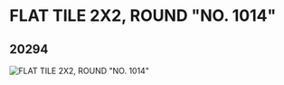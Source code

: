 # FLAT TILE 2X2, ROUND "NO. 1014"
## 20294
![FLAT TILE 2X2, ROUND "NO. 1014"](https://lc-www-live-s.legocdn.com/media/bricks/5/2/6104406.jpg)